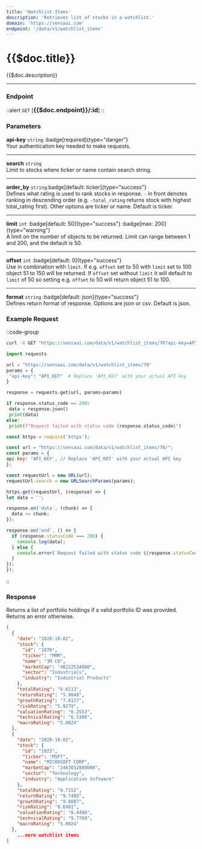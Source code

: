 ```yaml
---
title: 'Watchlist Items'
description: 'Retrieves list of stocks in a watchlist.'
domain: 'https://sensaai.com'
endpoint: '/data/v1/watchlist_items'
---
```


# {{$doc.title}}

{{$doc.description}}

---

### Endpoint

::alert
`GET` [<span style="font-size:1.15em;">**{{$doc.endpoint}}/:id**</span>] 
::

### Parameters

**api-key** `string` :badge[required]{type="danger"}<br style="margin: 0.4em;">
Your authentication key needed to make requests.

---

**search** `string`<br style="margin: 0.4em;">
Limit to stocks where ticker or name contain search string.

---

**order_by** `string`:badge[default: ticker]{type="success"} <br style="margin: 0.4em;"> 
Defines what rating is used to rank stocks in response. `-` in front denotes ranking in descending order (e.g. `-total_rating` returns stock with highest total_rating first).
Other options are ticker or name. Default is ticker.

---

**limit** `int` :badge[default: 50]{type="success"} :badge[max: 200]{type="warning"}<br style="margin: 0.4em;">
A limit on the number of objects to be returned. Limit can range between 1 and 200, and the default is 50. 

---

**offset** `int` :badge[default: 0]{type="success"} <br style="margin: 0.4em;">
Use in combination with `limit`. If e.g. `offset` set to 50 with `limit` set to 100 object 51 to 150 will be returned. If `offset` set without `limit` it will default to `limit` of 50 so setting e.g. `offset` to 50 will return object 51 to 100.

---

**format** `string` :badge[default: json]{type="success"} <br style="margin: 0.4em;">
Defines return format of response. Options are json or csv. Default is json.

### Example Request

::code-group

  ```bash [cURL]
  curl -X GET "https://sensaai.com/data/v1/watchlist_items/70?api-key=API_KEY"
  ```

   ```py [Python]
 import requests

url = "https://sensaai.com/data/v1/watchlist_items/70"
params = {
    "api-key": "API_KEY"  # Replace 'API_KEY' with your actual API key
}

response = requests.get(url, params=params)

if response.status_code == 200:
    data = response.json()
    print(data)
else:
    print(f"Request failed with status code {response.status_code}")
  ```
 
  ```js [JavaScript]
  const https = require('https');

const url = "https://sensaai.com/data/v1/watchlist_items/70/";
const params = {
  api-key: "API_KEY', // Replace 'API_KEY' with your actual API key
};

const requestUrl = new URL(url);
requestUrl.search = new URLSearchParams(params);

https.get(requestUrl, (response) => {
  let data = '';

  response.on('data', (chunk) => {
    data += chunk;
  });

  response.on('end', () => {
    if (response.statusCode === 200) {
      console.log(data);
    } else {
      console.error(`Request failed with status code ${response.statusCode}`);
    }
  });
});
  ```
::

### Response

Returns a list of portfolio holdings if a valid portfolio ID was provided. Returns an error otherwise.

```json
[
  {
    "date": "2020-10-02",
    "stock": {
      "id": "1878",
      "ticker": "MMM",
      "name": "3M CO",
      "marketCap": "48222534000",
      "sector": "Industrials",
      "industry": "Industrial Products"
    },
    "totalRating": "6.6113",
    "returnRating": "5.9848",
    "growthRating": "7.6127",
    "riskRating": "5.9279",
    "valuationRating": "6.2553",
    "technicalRating": "6.5306",
    "macroRating": "5.0024"
  },
  {
    "date": "2020-10-02",
    "stock": {
      "id": "1923",
      "ticker": "MSFT",
      "name": "MICROSOFT CORP",
      "marketCap": "2463032880000",
      "sector": "Technology",
      "industry": "Application Software"
    },
    "totalRating": "9.7152",
    "returnRating": "9.7485",
    "growthRating": "9.8007",
    "riskRating": "8.6901",
    "valuationRating": "8.4480",
    "technicalRating": "9.7769",
    "macroRating": "5.0024"
  },
    ...more watchlist items
]
```

